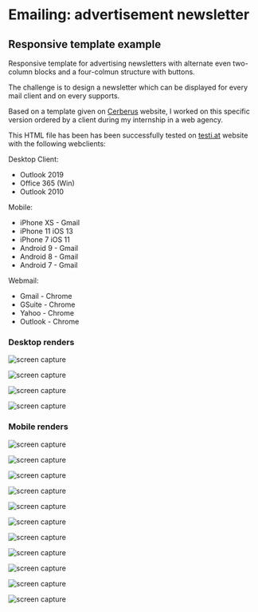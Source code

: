 # Emailing: advertisement newsletter

## Responsive template example
Responsive template for advertising newsletters with alternate even two-column blocks and a four-colmun structure with buttons.

The challenge is to design a newsletter which can be displayed for every mail client and on every supports. 

Based on a template given on [Cerberus](https://tedgoas.github.io/Cerberus/) website, I worked on this specific version ordered by a client during my internship in a web agency.

This HTML file has been has been successfully tested on [testi.at](https://testi.at/) website with the following webclients:

Desktop Client:
- Outlook 2019
- Office 365 (Win)
- Outlook 2010

Mobile:
- iPhone XS - Gmail
- iPhone 11 iOS 13
- iPhone 7 iOS 11
- Android 9 - Gmail
- Android 8 - Gmail
- Android 7 - Gmail

Webmail:
- Gmail - Chrome
- GSuite - Chrome
- Yahoo - Chrome
- Outlook - Chrome


### Desktop renders

![screen capture](https://github.com/0reldev/emailing-alternate-text-image-and-4-columns/blob/dev/screen-captures/desktop-1.png)

![screen capture](https://github.com/0reldev/emailing-alternate-text-image-and-4-columns/blob/dev/screen-captures/desktop-2.png)

![screen capture](https://github.com/0reldev/emailing-alternate-text-image-and-4-columns/blob/dev/screen-captures/desktop-3.png)

![screen capture](https://github.com/0reldev/emailing-alternate-text-image-and-4-columns/blob/dev/screen-captures/desktop-4.png)


### Mobile renders

![screen capture](https://github.com/0reldev/emailing-alternate-text-image-and-4-columns/blob/dev/screen-captures/mobile-1.png)

![screen capture](https://github.com/0reldev/emailing-alternate-text-image-and-4-columns/blob/dev/screen-captures/mobile-2.png)

![screen capture](https://github.com/0reldev/emailing-alternate-text-image-and-4-columns/blob/dev/screen-captures/mobile-3.png)

![screen capture](https://github.com/0reldev/emailing-alternate-text-image-and-4-columns/blob/dev/screen-captures/mobile-4.png)

![screen capture](https://github.com/0reldev/emailing-alternate-text-image-and-4-columns/blob/dev/screen-captures/mobile-5.png)

![screen capture](https://github.com/0reldev/emailing-alternate-text-image-and-4-columns/blob/dev/screen-captures/mobile-6.png)

![screen capture](https://github.com/0reldev/emailing-alternate-text-image-and-4-columns/blob/dev/screen-captures/mobile-7.png)

![screen capture](https://github.com/0reldev/emailing-alternate-text-image-and-4-columns/blob/dev/screen-captures/mobile-8.png)

![screen capture](https://github.com/0reldev/emailing-alternate-text-image-and-4-columns/blob/dev/screen-captures/mobile-9.png)

![screen capture](https://github.com/0reldev/emailing-alternate-text-image-and-4-columns/blob/dev/screen-captures/mobile-10.png)

![screen capture](https://github.com/0reldev/emailing-alternate-text-image-and-4-columns/blob/dev/screen-captures/mobile-11.png)
